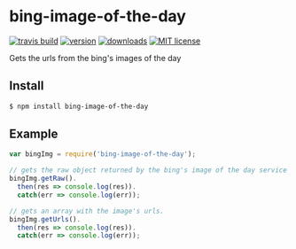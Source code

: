 # bing-image-of-the-day

[![travis build](https://img.shields.io/travis/ercpereda/bing-image-of-the-day.svg?style=flat-square)](https://travis-ci.org/ercpereda/bing-image-of-the-day/)
[![version](https://img.shields.io/npm/v/bing-image-of-the-day.svg?style=flat-square)](http://npm.im/bing-image-of-the-day)
[![downloads](https://img.shields.io/npm/dt/bing-image-of-the-day.svg?style=flat-square)](http://npm-stat.com/charts.html?package=bing-image-of-the-day)
[![MIT license](https://img.shields.io/npm/l/bing-image-of-the-day.svg?style=flat-square)](https://opensource.org/licenses/MIT)

Gets the urls from the bing&#39;s images of the day

## Install
```bash
$ npm install bing-image-of-the-day
```

## Example

```js
var bingImg = require('bing-image-of-the-day');

// gets the raw object returned by the bing's image of the day service
bingImg.getRaw().
  then(res => console.log(res)).
  catch(err => console.log(err));

// gets an array with the image's urls.
bingImg.getUrls().
  then(res => console.log(res)).
  catch(err => console.log(err));
```
